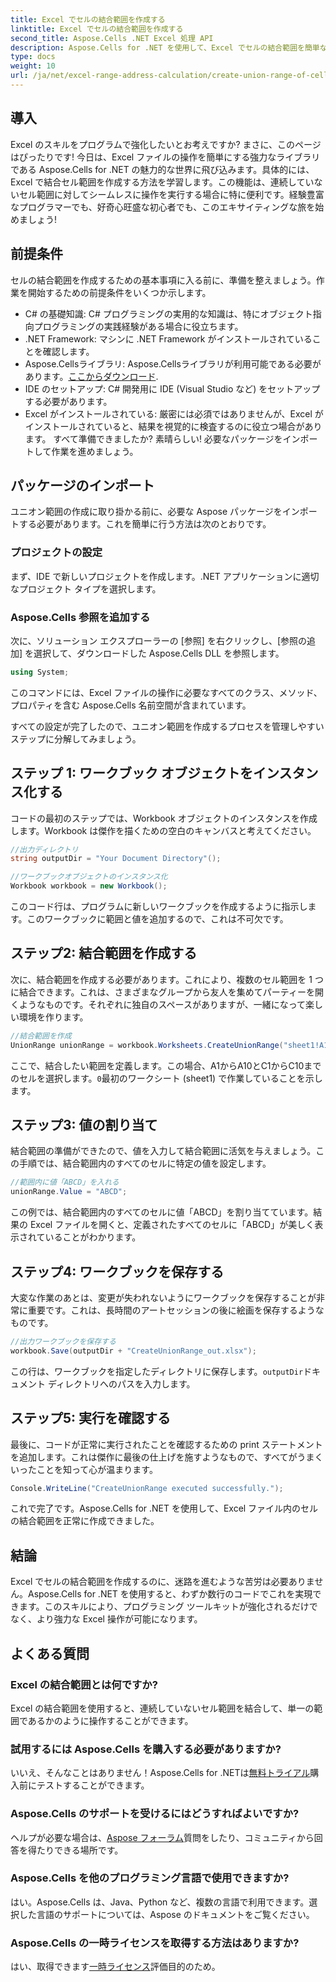 ```yaml
---
title: Excel でセルの結合範囲を作成する
linktitle: Excel でセルの結合範囲を作成する
second_title: Aspose.Cells .NET Excel 処理 API
description: Aspose.Cells for .NET を使用して、Excel でセルの結合範囲を簡単な手順で作成する方法を学びます。プログラムで Excel スキルを強化します。
type: docs
weight: 10
url: /ja/net/excel-range-address-calculation/create-union-range-of-cells-in-excel/
---
```

## 導入
Excel のスキルをプログラムで強化したいとお考えですか? まさに、このページはぴったりです! 今日は、Excel ファイルの操作を簡単にする強力なライブラリである Aspose.Cells for .NET の魅力的な世界に飛び込みます。具体的には、Excel で結合セル範囲を作成する方法を学習します。この機能は、連続していないセル範囲に対してシームレスに操作を実行する場合に特に便利です。経験豊富なプログラマーでも、好奇心旺盛な初心者でも、このエキサイティングな旅を始めましょう!
## 前提条件
セルの結合範囲を作成するための基本事項に入る前に、準備を整えましょう。作業を開始するための前提条件をいくつか示します。
- C# の基礎知識: C# プログラミングの実用的な知識は、特にオブジェクト指向プログラミングの実践経験がある場合に役立ちます。
- .NET Framework: マシンに .NET Framework がインストールされていることを確認します。
-  Aspose.Cellsライブラリ: Aspose.Cellsライブラリが利用可能である必要があります。[ここからダウンロード](https://releases.aspose.com/cells/net/).
- IDE のセットアップ: C# 開発用に IDE (Visual Studio など) をセットアップする必要があります。
- Excel がインストールされている: 厳密には必須ではありませんが、Excel がインストールされていると、結果を視覚的に検査するのに役立つ場合があります。
すべて準備できましたか? 素晴らしい! 必要なパッケージをインポートして作業を進めましょう。
## パッケージのインポート
ユニオン範囲の作成に取り掛かる前に、必要な Aspose パッケージをインポートする必要があります。これを簡単に行う方法は次のとおりです。
### プロジェクトの設定
まず、IDE で新しいプロジェクトを作成します。.NET アプリケーションに適切なプロジェクト タイプを選択します。
### Aspose.Cells 参照を追加する
次に、ソリューション エクスプローラーの [参照] を右クリックし、[参照の追加] を選択して、ダウンロードした Aspose.Cells DLL を参照します。 
```csharp
using System;
```
このコマンドには、Excel ファイルの操作に必要なすべてのクラス、メソッド、プロパティを含む Aspose.Cells 名前空間が含まれています。

すべての設定が完了したので、ユニオン範囲を作成するプロセスを管理しやすいステップに分解してみましょう。
## ステップ 1: ワークブック オブジェクトをインスタンス化する
コードの最初のステップでは、Workbook オブジェクトのインスタンスを作成します。Workbook は傑作を描くための空白のキャンバスと考えてください。
```csharp
//出力ディレクトリ
string outputDir = "Your Document Directory"();

//ワークブックオブジェクトのインスタンス化
Workbook workbook = new Workbook();
```
このコード行は、プログラムに新しいワークブックを作成するように指示します。このワークブックに範囲と値を追加するので、これは不可欠です。
## ステップ2: 結合範囲を作成する
次に、結合範囲を作成する必要があります。これにより、複数のセル範囲を 1 つに結合できます。これは、さまざまなグループから友人を集めてパーティーを開くようなものです。それぞれに独自のスペースがありますが、一緒になって楽しい環境を作ります。
```csharp
//結合範囲を作成
UnionRange unionRange = workbook.Worksheets.CreateUnionRange("sheet1!A1:A10,sheet1!C1:C10", 0);
```
ここで、結合したい範囲を定義します。この場合、A1からA10とC1からC10までのセルを選択します。`0`最初のワークシート (sheet1) で作業していることを示します。
## ステップ3: 値の割り当て
結合範囲の準備ができたので、値を入力して結合範囲に活気を与えましょう。この手順では、結合範囲内のすべてのセルに特定の値を設定します。
```csharp
//範囲内に値「ABCD」を入れる
unionRange.Value = "ABCD";
```
この例では、結合範囲内のすべてのセルに値「ABCD」を割り当てています。結果の Excel ファイルを開くと、定義されたすべてのセルに「ABCD」が美しく表示されていることがわかります。
## ステップ4: ワークブックを保存する
大変な作業のあとは、変更が失われないようにワークブックを保存することが非常に重要です。これは、長時間のアートセッションの後に絵画を保存するようなものです。
```csharp
//出力ワークブックを保存する
workbook.Save(outputDir + "CreateUnionRange_out.xlsx");
```
この行は、ワークブックを指定したディレクトリに保存します。`outputDir`ドキュメント ディレクトリへのパスを入力します。 
## ステップ5: 実行を確認する
最後に、コードが正常に実行されたことを確認するための print ステートメントを追加します。これは傑作に最後の仕上げを施すようなもので、すべてがうまくいったことを知って心が温まります。
```csharp
Console.WriteLine("CreateUnionRange executed successfully.");
```
これで完了です。Aspose.Cells for .NET を使用して、Excel ファイル内のセルの結合範囲を正常に作成できました。
## 結論
Excel でセルの結合範囲を作成するのに、迷路を進むような苦労は必要ありません。Aspose.Cells for .NET を使用すると、わずか数行のコードでこれを実現できます。このスキルにより、プログラミング ツールキットが強化されるだけでなく、より強力な Excel 操作が可能になります。 

## よくある質問
### Excel の結合範囲とは何ですか?
Excel の結合範囲を使用すると、連続していないセル範囲を結合して、単一の範囲であるかのように操作することができます。
### 試用するには Aspose.Cells を購入する必要がありますか?
いいえ、そんなことはありません！Aspose.Cells for .NETは[無料トライアル](https://releases.aspose.com/)購入前にテストすることができます。
### Aspose.Cells のサポートを受けるにはどうすればよいですか?
ヘルプが必要な場合は、[Aspose フォーラム](https://forum.aspose.com/c/cells/9)質問をしたり、コミュニティから回答を得たりできる場所です。
### Aspose.Cells を他のプログラミング言語で使用できますか?
はい。Aspose.Cells は、Java、Python など、複数の言語で利用できます。選択した言語のサポートについては、Aspose のドキュメントをご覧ください。
### Aspose.Cells の一時ライセンスを取得する方法はありますか?
はい、取得できます[一時ライセンス](https://purchase.aspose.com/temporary-license/)評価目的のため。